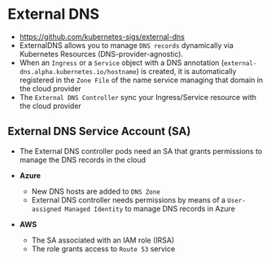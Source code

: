 # External DNS

- <https://github.com/kubernetes-sigs/external-dns>
- ExternalDNS allows you to manage `DNS records` dynamically via Kubernetes Resources (DNS-provider-agnostic).
- When an `Ingress` or a `Service` object with a DNS annotation (`external-dns.alpha.kubernetes.io/hostname`) is created, it is automatically registered in the `Zone File` of the name service managing that domain in the cloud provider
- The `External DNS Controller` sync your Ingress/Service resource with the cloud provider

## External DNS Service Account (SA)

- The External DNS controller pods need an SA that grants permissions to manage the DNS records in the cloud

- **Azure**
  - New DNS hosts are added to `DNS Zone`
  - External DNS controller needs permissions by means of a `User-assigned Managed Identity` to manage DNS records in Azure

- **AWS**
  - The SA associated with an IAM role (IRSA)
  - The role grants access to `Route 53` service
